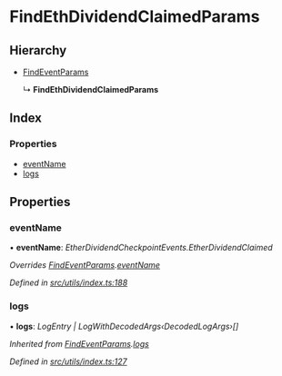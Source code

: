 # FindEthDividendClaimedParams

## Hierarchy

* [FindEventParams](_utils_index_.findeventparams.md)

  ↳ **FindEthDividendClaimedParams**

## Index

### Properties

* [eventName](_utils_index_.findethdividendclaimedparams.md#eventname)
* [logs](_utils_index_.findethdividendclaimedparams.md#logs)

## Properties

### eventName

• **eventName**: _EtherDividendCheckpointEvents.EtherDividendClaimed_

_Overrides_ [_FindEventParams_](_utils_index_.findeventparams.md)_._[_eventName_](_utils_index_.findeventparams.md#eventname)

_Defined in_ [_src/utils/index.ts:188_](https://github.com/PolymathNetwork/polymath-sdk/blob/550676f/src/utils/index.ts#L188)

### logs

• **logs**: _LogEntry \| LogWithDecodedArgs‹DecodedLogArgs›\[\]_

_Inherited from_ [_FindEventParams_](_utils_index_.findeventparams.md)_._[_logs_](_utils_index_.findeventparams.md#logs)

_Defined in_ [_src/utils/index.ts:127_](https://github.com/PolymathNetwork/polymath-sdk/blob/550676f/src/utils/index.ts#L127)

